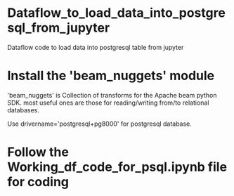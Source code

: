 # Dataflow_to_load_data_into_postgresql_from_jupyter
Dataflow code to load data into postgresql table from jupyter


# Install the 'beam_nuggets' module 
'beam_nuggets' is Collection of transforms for the Apache beam python SDK. most useful ones are those for reading/writing from/to relational databases.

Use drivername='postgresql+pg8000' for postgresql database.

# Follow the Working_df_code_for_psql.ipynb file for coding
